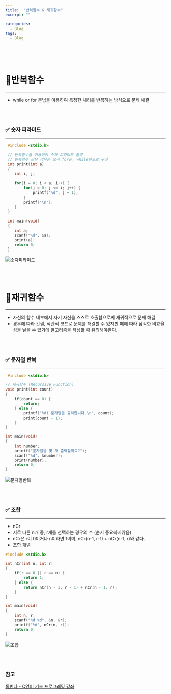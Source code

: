 ```yaml
---
title:  "반복함수 & 재귀함수"
excerpt: ""

categories:
  - Blog
tags:
  - Blog
---
```


<br/><br/>

# 📌반복함수
---------------------------------------
- while or for 문법을 이용하여 특정한 처리를 반복하는 방식으로 문제 해결

<br/><br/>

### ✅ 숫자 피라미드
---------------------------------------

```c
 #include <stdio.h>
 
 // 반복함수를 이용하여 숫자 피라미드 출력 
 // 반복함수 같은 경우는 오직 for문, while문으로 구성 
 int print(int a)
 {
 	int i, j;
 	
 	for(i = 0; i < a; i++) {
 		for(j = 0; j <= i; j++) {
 			printf("%d", j + 1);
		}
		printf("\n");
	}
 }
 
 int main(void)
 {
 	int a;
 	scanf("%d", &a);
 	print(a);
 	return 0;
 }
```
![숫자피라미드](https://user-images.githubusercontent.com/68745073/98127888-8fe8fb80-1efa-11eb-9b87-e74d1d7cf558.png)

<br/><br/>


# 📌재귀함수
---------------------------------------
- 자신의 함수 내부에서 자기 자신을 스스로 호출함으로써 재귀적으로 문재 해결
- 경우에 따라 간결, 직관적 코드로 문제를 해결할 수 있지만 때에 따라 심각한 비효율성을 낳을 수 있기에 알고리즘을 작성할 때 유의해야한다.

<br/><br/>

### ✅ 문자열 반복
---------------------------------------

```c
 #include <stdio.h> 

// 재귀함수 (Recursive Function) 
void print(int count)
{
	if(count == 0) {
		return;
	} else {
		printf("%d) 문자열을 출력합니다.\n", count);
		print(count - 1);
	}
}

int main(void)
{
	int number;
	printf("문자열을 몇 개 출력할까요?");
	scanf("%d", &number);
	print(number);
	return 0;
}
```
![문자열반복](https://user-images.githubusercontent.com/68745073/98127936-9ecfae00-1efa-11eb-8a5e-c76795e18f45.png)

<br/><br/>

### ✅ 조합
---------------------------------------
- nCr
- 서로 다른 n개 중, r개를 선택하는 경우의 수 (순서 중요하지않음)
- nCr은 r이 0이거나 n이라면 1이며, nCr(n-1, r-1) + nCr(n-1, r)와 같다.
- [조합 개념](https://www.youtube.com/watch?v=8aJzzwzByLc)

```c
#include <stdio.h>

int nCr(int n, int r)
{
	if(r == 0 || r == n) {
		return 1;
	} else {
		return nCr(n - 1, r - 1) + nCr(n - 1, r);
	}
}

int main(void)
{
	int n, r;
	scanf("%d %d", &n, &r);
	printf("%d", nCr(n, r));
	return 0;
}
```
![조합](https://user-images.githubusercontent.com/68745073/98127938-a000db00-1efa-11eb-8d71-341873db18ab.png)

<br/><br/>

### 참고
[동빈나 - C언어 기초 프로그래밍 강좌](https://www.youtube.com/watch?v=dh4hdtZ00EU&list=PLRx0vPvlEmdDNHeulKC6JM25MmZVS_3nT&index=1&t=2s)